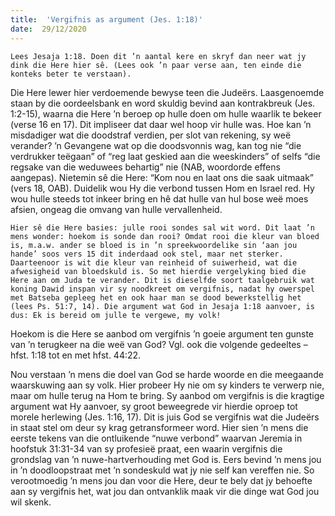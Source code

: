 ```yaml
---
title:  'Vergifnis as argument (Jes. 1:18)'
date:  29/12/2020
---
```


`Lees Jesaja 1:18. Doen dit ’n aantal kere en skryf dan neer wat jy dink die Here hier sê. (Lees ook ’n paar verse aan, ten einde die konteks beter te verstaan).`

Die Here lewer hier verdoemende bewyse teen die Judeërs. Laasgenoemde staan by die oordeelsbank en word skuldig bevind aan kontrakbreuk (Jes. 1:2-15), waarna die Here ’n beroep op hulle doen om hulle waarlik te bekeer (verse 16 en 17). Dit impliseer dat daar wel hoop vir hulle was. Hoe kan ’n misdadiger wat die doodstraf verdien, per slot van rekening, sy weë verander? ’n Gevangene wat op die doodsvonnis wag, kan tog nie “die verdrukker teëgaan” of “reg laat geskied aan die weeskinders” of selfs “die regsake van die weduwees behartig” nie (NAB, woordorde effens aangepas). Nietemin sê die Here: “Kom nou en laat ons die saak uitmaak” (vers 18, OAB). Duidelik wou Hy die verbond tussen Hom en Israel red. Hy wou hulle steeds tot inkeer bring en hê dat hulle van hul bose weë moes afsien, ongeag die omvang van hulle vervallenheid.

`Hier sê die Here basies: julle rooi sondes sal wit word. Dit laat ’n mens wonder: hoekom is sonde dan rooi? Omdat rooi die kleur van bloed is, m.a.w. ander se bloed is in ’n spreekwoordelike sin ‘aan jou hande’ soos vers 15 dit inderdaad ook stel, maar net sterker. Daarteenoor is wit die kleur van reinheid of suiwerheid, wat die afwesigheid van bloedskuld is. So met hierdie vergelyking bied die Here aan om Juda te verander. Dit is dieselfde soort taalgebruik wat koning Dawid inspan vir sy noodkreet om vergifnis, nadat hy owerspel met Batseba gepleeg het en ook haar man se dood bewerkstellig het (lees Ps. 51:7, 14). Die argument wat God in Jesaja 1:18 aanvoer, is dus: Ek is bereid om julle te vergewe, my volk!`

Hoekom is die Here se aanbod om vergifnis ’n goeie argument ten gunste van ’n terugkeer na die weë van God? Vgl. ook die volgende gedeeltes – hfst. 1:18 tot en met hfst. 44:22.

Nou verstaan ’n mens die doel van God se harde woorde en die meegaande waarskuwing aan sy volk. Hier probeer Hy nie om sy kinders te verwerp nie, maar om hulle terug na Hom te bring. Sy aanbod om vergifnis is die kragtige argument wat Hy aanvoer, sy groot beweegrede vir hierdie oproep tot morele herlewing (Jes. 1:16, 17). Dit is juis God se vergifnis wat die Judeërs in staat stel om deur sy krag getransformeer word. Hier sien ’n mens die eerste tekens van die ontluikende “nuwe verbond” waarvan Jeremia in hoofstuk 31:31-34 van sy profesieë praat, een waarin vergifnis die grondslag van ’n nuwe-hartverhouding met God is. Eers bevind ’n mens jou in ’n doodloopstraat met ’n sondeskuld wat jy nie self kan vereffen nie. So verootmoedig ’n mens jou dan voor die Here, deur te bely dat jy behoefte aan sy vergifnis het, wat jou dan ontvanklik maak vir die dinge wat God jou wil skenk.